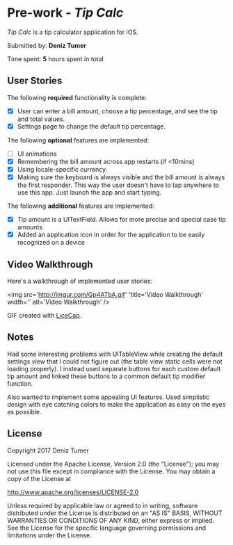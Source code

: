 # Pre-work - *Tip Calc*

*Tip Calc* is a tip calculator application for iOS.

Submitted by: **Deniz Tumer**

Time spent: **5** hours spent in total

## User Stories

The following **required** functionality is complete:

* [x] User can enter a bill amount, choose a tip percentage, and see the tip and total values.
* [x] Settings page to change the default tip percentage.

The following **optional** features are implemented:
* [ ] UI animations
* [x] Remembering the bill amount across app restarts (if <10mins)
* [x] Using locale-specific currency.
* [x] Making sure the keyboard is always visible and the bill amount is always the first responder. This way the user doesn't have to tap anywhere to use this app. Just launch the app and start typing.

The following **additional** features are implemented:

- [x] Tip amount is a UITextField. Allows for more precise and special case tip amounts
- [x] Added an application icon in order for the application to be easily recognized on a device

## Video Walkthrough 

Here's a walkthrough of implemented user stories:

<img src='http://imgur.com/Gp4ATbA.gif' 'title='Video Walkthrough' width='' alt='Video Walkthrough' />

GIF created with [LiceCap](http://www.cockos.com/licecap/).

## Notes

Had some interesting problems with UITableView while creating the default settings view that I could not figure out (the table view static cells were not loading properly). I instead used separate buttons for each custom default tip amount and linked these buttons to a common default tip modifier function.

Also wanted to implement some appealing UI features. Used simplistic design with eye catching colors to make the application as easy on the eyes as possible.

## License

Copyright 2017 Deniz Tumer

Licensed under the Apache License, Version 2.0 (the "License");
you may not use this file except in compliance with the License.
You may obtain a copy of the License at

http://www.apache.org/licenses/LICENSE-2.0

Unless required by applicable law or agreed to in writing, software
distributed under the License is distributed on an "AS IS" BASIS,
WITHOUT WARRANTIES OR CONDITIONS OF ANY KIND, either express or implied.
See the License for the specific language governing permissions and
limitations under the License.
